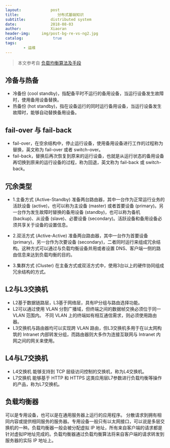 ```yaml
---
layout:             post
title:                 分布式基础知识
subtitle:           distributed system
date:      	        2018-08-03
author:             Xiaoran
header-img:     img/post-bg-re-vs-ng2.jpg
catalog: 	         true
tags:
        - 运维
---
```

>本文参考自 [负载均衡算法及手段](https://segmentfault.com/a/1190000004492447)

冷备与热备
-
- 冷备份 (cool standby)，指配备平时不运行的备用设备，当运行设备发生故障时，使用备用设备替换。
- 热备份 (hot standby)，指在设备运行的同时运行备用设备，当运行设备发生故障时，能够自动替换备用设备。

fail-over 与 fail-back
- 
- fail-over，在空余结构中，停止运行设备，使用备用设备进行工作的过程称为替换，英文称为 fail-over 或者 switch-over。
- fail-back，替换后再次恢复到原来的运行设备，也就是从运行状态的备用设备再切换到原来的运行设备的过程，称为回退，英文称为 fail-back 或 switch-back。

冗余类型
-
- 1.主备方式 (Active-Standby)
准备两台路由器，其中一台作为正常运行业务的活跃设备 (active)，也可以称为主设备 (master) 或者首要设备 (primary)。另一台作为发生故障时替换的备用设备 (standby)，也可以称为备机 (backup)、从设备 (slave)、必要设备 (secondary)。活跃设备和备用设备必须共享关于设备的设置信息。
- 2.双活方式 (Active-Active)
准备两台路由器，其中一台作为首要设备 (primary)，另一台作为次要设备 (secondary)，二者同时运行来组成冗余结构。这种方式可以通过与负载均衡设备并用或者设置 DNS、客户端一侧的路由信息来达到负载均衡的目的。

- 3.集群方式 (Cluster)
在主备方式或双活方式中，使用3台以上的硬件协同组成冗余结构的方式。

L2与L3交换机
-
- L2基于数据链路层，L3基于网络层，具有IP分组与路由选择功能。
- L2可以通过使用 VLAN 分割广播域，但终端之间的数据帧交换必须位于同一 VLAN 范围内。 不同 VLAN 上的终端如有相互通信需求，则必须使用路由器。
- L3交换机与路由器均可以实现跨 VLAN 路由，但L3交换机多用于在以太网构筑的 Intranet 内部转发分组，而路由器则大多作为连接互联网与 Intranet 内网之间的网关来使用。

L4与L7交换机
-
- L4交换机
能够支持到 TCP 层级访问控制的交换机，称为L4交换机。
- L7交换机
能够基于 HTTP 和 HTTPS 这类应用层L7参数进行负载均衡等操作的产品，称为L7交换机。

负载均衡器
-
可以是专用设备，也可以是在通用服务器上运行的应用程序。 分散请求到拥有相同内容或提供相同服务的服务器。专用设备一般只有以太网接口，可以说是多层交换机的一种。负载均衡器一般会被分配虚拟 IP 地址，所有来自客户端的请求都是针对虚拟IP地址完成的。负载均衡器通过负载均衡算法将来自客户端的请求转发到服务器的实际 IP 地址上。
